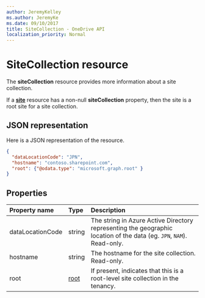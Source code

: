 ```yaml
---
author: JeremyKelley
ms.author: JeremyKe
ms.date: 09/10/2017
title: SiteCollection - OneDrive API
localization_priority: Normal
---
```

# SiteCollection resource

The **siteCollection** resource provides more information about a site collection.

If a [**site**](site.md) resource has a non-null **siteCollection** property, then the site is a root site for a site collection.

## JSON representation

Here is a JSON representation of the resource.

<!-- {
  "blockType": "resource",
  "optionalProperties": [
  ],
  "@odata.type": "microsoft.graph.siteCollection"
}-->

```json
{
  "dataLocationCode": "JPN",
  "hostname": "contoso.sharepoint.com",
  "root": {"@odata.type": "microsoft.graph.root" }
}
```

## Properties

| Property name    | Type     | Description
|:-----------------|:---------|:---------------------------------------------------
| dataLocationCode | string   | The string in Azure Active Directory representing the geographic location of the data (eg. `JPN`, `NAM`). Read-only.
| hostname         | string   | The hostname for the site collection. Read-only.
| root             | [root][] | If present, indicates that this is a root-level site collection in the tenancy.

[root]: root.md

<!-- uuid: 8fcb5dbc-d5aa-4681-8e31-b001d5168d79
2015-10-25 14:57:30 UTC -->
<!-- {
  "type": "#page.annotation",
  "description": "",
  "keywords": "",
  "section": "documentation",
  "tocPath": "Facets/SiteCollection"
}-->

